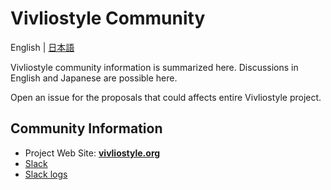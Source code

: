 # Vivliostyle Community

English | [日本語](README.ja.md)

Vivliostyle community information is summarized here. Discussions in English and Japanese are possible here.

Open an issue for the proposals that could affects entire Vivliostyle project.

## Community Information

- Project Web Site: **[vivliostyle.org](https://vivliostyle.org)**
- [Slack](https://vivliostyle.slack.com/)
- [Slack logs](slack-logs/index.md)
